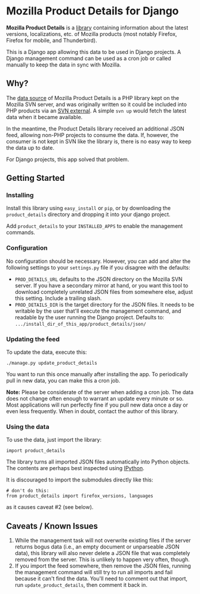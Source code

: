 Mozilla Product Details for Django
==================================

**Mozilla Product Details** is a [library][readme] containing information about
the latest versions, localizations, etc. of Mozilla products (most notably
Firefox, Firefox for mobile, and Thunderbird).

This is a Django app allowing this data to be used in Django projects. A
Django management command can be used as a cron job or called manually
to keep the data in sync with Mozilla.

[readme]: http://viewvc.svn.mozilla.org/vc/libs/product-details/README?view=markup
[Mozilla]: http://www.mozilla.org
[Django]: http://www.djangoproject.com/

Why?
----
The [data source][viewvc] of Mozilla Product Details is a PHP library kept
on the Mozilla SVN server, and was originally written so it could be included
into PHP products via an [SVN external][SVNext]. A simple ``svn up`` would
fetch the latest data when it became available.

In the meantime, the Product Details library received an additional JSON feed,
allowing non-PHP projects to consume the data. If, however, the consumer is
not kept in SVN like the library is, there is no easy way to keep the data
up to date.

For Django projects, this app solved that problem.

[viewvc]: http://viewvc.svn.mozilla.org/vc/libs/product-details/
[SVNext]: http://svnbook.red-bean.com/en/1.0/ch07s03.html

Getting Started
---------------
### Installing
Install this library using ``easy_install`` or ``pip``, or by downloading
the ``product_details`` directory and dropping it into your django project.

Add ``product_details`` to your ``INSTALLED_APPS`` to enable the management
commands.

### Configuration
No configuration should be necessary. However, you can add and alter the
following settings to your ``settings.py`` file if you disagree with the
defaults:

* ``PROD_DETAILS_URL`` defaults to the JSON directory on the Mozilla SVN
  server. If you have a secondary mirror at hand, or you want this tool to
  download completely unrelated JSON files from somewhere else, adjust this
  setting. Include a trailing slash.
* ``PROD_DETAILS_DIR`` is the target directory for the JSON files. It needs to
  be writable by the user that'll execute the management command, and readable
  by the user running the Django project. Defaults to:
  ``.../install_dir_of_this_app/product_details/json/``

### Updating the feed
To update the data, execute this:

    ./manage.py update_product_details

You want to run this once manually after installing the app. To periodically
pull in new data, you can make this a cron job.

**Note:** Please be considerate of the server when adding a cron job. The data
does not change often enough to warrant an update every minute or so. Most
applications will run perfectly fine if you pull new data once a day or even
less frequently. When in doubt, contact the author of this library.

### Using the data
To use the data, just import the library:

    import product_details

The library turns all imported JSON files automatically into Python objects.
The contents are perhaps best inspected using [IPython][ipython].

It is discouraged to import the submodules directly like this:

    # don't do this:
    from product_details import firefox_versions, languages

as it causes caveat #2 (see below).

[ipython]: http://ipython.scipy.org/

Caveats / Known Issues
----------------------
1. While the management task will not overwrite existing files if the server
   returns bogus data (i.e., an empty document or unparseable JSON data), this
   library will also never delete a JSON file that was completely removed from
   the server. This is unlikely to happen very often, though.
2. If you import the feed somewhere, then remove the JSON files, running the
   management command will still try to run all imports and fail because it
   can't find the data. You'll need to comment out that import, run
   ``update_product_details``, then comment it back in.
